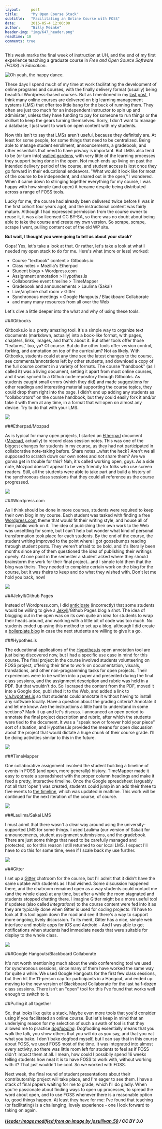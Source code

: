 ```yaml
---
layout:     post
title:      "My Open Course Stack"
subtitle:   "Facilitating an Online Course with FOSS"
date:       2016-05-4 12:00:00
author:     "Billy Meinke"
header-img: "img/647_header.png"
readtime: 10
comments: true
---
```


This week marks the final week of instruction at UH, and the end of my first experience teaching a graduate course in *Free and Open Source Software (FOSS) in Education*.

![Oh yeah, the happy dance.](https://media.giphy.com/media/l2JJyDYEX1tXFmCd2/giphy.gif)


These days I spend much of my time at work facilitating the development of online programs and courses, with the finally delivery format (usually) being beautiful Wordpress-based courses. But as I mentioned in my [last post](http://billymeinke.com/2016/03/21/go-together/), I think many online courses are delivered on big learning management systems (LMS) that offer too little bang for the buck of running them. They often are just too much for an independent instructor to spin up and administer, unless they have funding to pay for someone to run things or the skillset to keep the gears turning themselves. Sorry, I don't want to manage a database; I just want to work on open content with my students.

Now this isn't to say that LMSs aren't useful, because they definitely are. At least for some people, for some things that need to be centralized. Being able to manage student enrollment, announcements, a gradebook, and other essentials that need to have privacy is important. But LMSs also tend to be (or turn into) [walled gardens](http://mfeldstein.com/opening-lms-walled-garden/), with very little of the learning processes they support being done in the open. Not much ends up living on past the intended delivery period of the course, and student access is lost once they go forward in their educational endeavors. "What would it look like for most of the course to be independent, and shared out in the open," I wondered. When it came down to stringing together everything for my course, I was happy with how simple (and open) it became despite being distributed across a range of FOSS tools.

Lucky for me, the course had already been delivered twice before (I was in the first cohort four years ago), and the instructional content was fairly mature. Although I had expressed permission from the course owner to reuse it, it was also licensed CC BY-SA, so there was no doubt about being able to take the course and create my own version. So scrape, scrape, scrape I went, pulling content out of the old WP site.

**But wait, I thought you were going to tell us about your stack?**

Oops! Yes, let's take a look at that. Or rather, let's take a look at what I needed my open stack to do for me. Here's what (more or less) worked:

 - Course "textbook" content > Gitbooks.io
 - Class notes > Mozilla's Etherpad
 - Student blogs > Wordpress.com
 - Assignment annotation > Hypothes.is
 - Collaborative event timeline > TimeMapper
 - Gradebook and announcements > Laulima (Sakai)
 - Live/anytime chat room > Gitter
 - Synchronous meetings > Google Hangouts / Blackboard Collaborate
 - and many many resources from all over the Web

Let's dive a little deeper into the what and why of using these tools.

###Gitbooks

Gitbooks.io is a pretty amazing tool. It's a simple way to organize text documents (markdown, actually) into a book-like format, with pages, chapters, links, images, and that's about it. But other tools offer those "features," too, ya? Of course. But do the other tools offer version control, forking, and annotation on top of the curriculum? Not as likely. With Gitbooks, students could at any time see the latest changes to the course, see comments/annotations left by other students, and download a copy of the full course content in a variety of formats. The course "handbook" (as I called it) was a living document, setting it apart from most online courses, and it was synced to a Github code repository through Gitbooks. As students caught small errors (which they did) and made suggestions for other readings and interesting material supporting the course topics, they could drop them right into the page. I didn't end up adding any students as "collaborators" on the course handbook, but they could easily fork it and/or take it with them at any time, in a format that will open on almost any device. Try to do that with your LMS.

![](/img/647c_gitbook.jpg)

###Etherpad/Mozpad

As is typical for many open projects, I started an [Etherpad](http://etherpad.org/) document ([Mozpad](https://public.etherpad-mozilla.org/), actually) to record class session notes. This was one of the biggest changes for students in my course, as they had not participated in collaborative note-taking before. Share notes...what the heck? Aren't we all supposed to scratch down our own notes and *not* share them? Are we gonna get in trouble for this? Nah, it's called working open, guys. As a side note, Mozpad doesn't appear to be very friendly for folks who use screen readers. Still, all the students were able to take part and build a history of the synchronous class sessions that they could all reference as the course progressed.

![](/img/647c_etherpad.jpg)

###Wordpress.com

As I think should be done in more courses, students were required to keep their own blog in my course. Each student was tasked with finding a free [Wordpress.com](Wordpress.com) theme that would fit their writing style, and house all of their public work on it. The idea of publishing their own work to the Web was unsettling for some, but I can't help but wonder what kind of personal transformation took place for each students. By the end of the course, the student writing improved to the point where I got goosebumps reading through student posts. They weren't afraid to be bold, and it's literally been months since any of them questioned the idea of publishing their writings openly. At one point in the semester a student asked where they should brainstorm the work for their final project...and I simple told them that the blog was theirs. They needed to complete certain work on the blog for the course, but it was theirs to keep and do what they wished with. Don't let me hold you back, now!

![](/img/647c_jekyllblog.jpg)

###Jekyll/Github Pages

Instead of Wordpress.com, I did [anticipate](https://billymeinke.gitbooks.io/ltec-647c-course-handbook/content/blogs.html) (incorrectly) that some students would be willing to give a [Jekyll](http://jekyllrb.com)/Github Pages blog a shot. The idea of blogging out in the open was on its own quite an idea for students to wrap their heads around, and working with a little bit of code was too much. No students ended up using this method to set up a blog, although I did create a [boilerplate blog](https://github.com/LTEC647C/ltec-647c-blog-jekyll) in case the next students are willing to give it a go.

###Hypothes.is

The educational applications of the [Hypothes.is](https://hypothes.is) open annotation tool are just being discovered now, but I had a specific use case in mind for this course. The final project in the course involved students volunteering on FOSS project, offering their time to work on documentation, visuals, translations, and other non-programming tasks for open projects. Their experiences were to be written into a paper and presented during the final class sessions, and the assignment description and rubric was held in a PDF. But that wouldn't do. So I scraped the content from the PDF, moved it into a Google doc, published it to the Web, and added a link to [via.hypothes.is](https://via.hypothes.is/) so that students could annotate it without having to install any software locally. Have a question about the grading criteria? Annotate it and let me know. Are the instructions a little hard to understand in some sections? Mark it up and let's discuss. I announced an open period to annotate the final project description and rubric, after which the students were tied to the document. It was a "speak now or forever hold your piece" sort of situation, and Hypothes.is provided the means for open discussion about the project that would dictate a huge chunk of their course grade. I'll be doing activities similar to this in the future.

![](/img/647c_hypothesis.jpg)

###TimeMapper

One collaborative assignment involved the student building a timeline of events in FOSS (and open, more generally) history. TimeMapper made it easy to create a spreadsheet with the proper column headings and make it feed a pretty, interactive timeline. Once the Google spreadsheet (arguably not all that 'open') was created, students could jump in an add their three to five events to [the timeline](http://timemapper.okfnlabs.org/billymeinke/foss-event-timeline), which was updated in realtime. This work will be continued for the next iteration of the course, of course.

![](/img/647c_timemapper.jpg)

###Laulima/Sakai LMS

I must admit that there wasn't a clear way around using the university-supported LMS for some things. I used Laulima (our version of Sakai) for announcements, student assignment submissions, and the gradebook. There are just some things that need to be carefully managed and protected, so for this reason I still returned to our local LMS. I expect I'll have to do this for some time, even if I scale back my use further.

![](/img/647c_laulima.jpg)

###Gitter

I set up a [Gitter](https://gitter.im) chatroom for the course, but I'll admit that it didn't have the same uptake with students as I had wished. Some discussion happened there, and the chatroom remained open as a way students could contact me (and the whole class) at any time, but after a while the room stagnated and students stopped chatting there. I imagine Gitter might be a more useful tool if updates (also called *integrations*) to the course content were fed into it as they are typically done when Gitter is used for coding projects. I'll have to look at this tool again down the road and see if there's a way to support more ongoing, lively discussion. To its merit, Gitter has a nice, simple web interface and mobile apps for iOS and Android - And I was able to get notifications when students had immediate needs that were suitable for display to the whole class.

![](/img/647c_gitter.jpg)

###Google Hangouts/Blackboard Collaborate

It's not worth mentioning much about the web conferencing tool we used for synchronous sessions, since many of them have worked the same way for quite a while. We used Google Hangouts for the first few class sessions, but then hit the 11-person cap for participants in a Hangout, and ended up moving to the new version of Blackboard Collaborate for the last half-dozen class sessions. There isn't an "open" tool for this I've found that works well enough to switch to it.

##Pulling it all together

So, that looks like quite a stack. Maybe even more tools that you'd consider using if you facilitated an online course. But let's keep in mind that an underlying reason for my selection of such a swath of tool is that they allowed me to practice [*dogfooding*](https://en.wikipedia.org/wiki/Eating_your_own_dog_food). Dogfooding essentially means that you walk the talk, you show others that you will do as you say, and that you eat what you bake. I don't bake dogfood myself, but I can say that in this course about FOSS, we used FOSS most of the time. It was integrated into almost every activity, so there was little room left for students to feel as if FOSS didn't impact them at all. I mean, how could I possiblly spend 16 weeks telling students how neat it is to have FOSS to work with, without working with it? That just wouldn't be cool. So we worked with FOSS.

Next week, the final round of student presentations about their contributorship project will take place, and I'm eager to see them. I have a stack of final papers waiting for me to grade, which I'll do gladly. When you're passionate about finding ways to open up processes, to spread the word about open, and to use FOSS whenever there is a reasonable option to, good things happen. At least they have for me: I've found that teaching (or facilitating) is a challenging, lovely experience - one I look forward to taking on again.

##### [Header image modified from an image by josullivan.59](https://commons.wikimedia.org/wiki/File:World_airline_routes.png) / CC BY 3.0